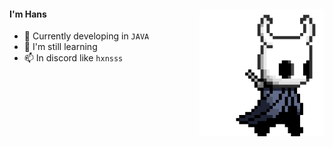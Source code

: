 <div>
<img src="./img/icon.gif" width="200" align="right"/>
 <!---<img src="./img/about_whiteandblack_style0.gif" width="500" />-->
 
#### I'm Hans

- 🐸 Currently developing in `JAVA`
- 💬 I'm still learning
- 📫 In discord like `hxnsss`

</div>

